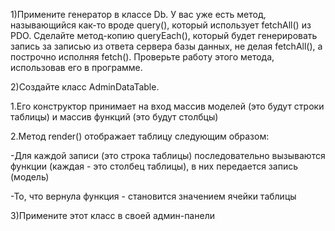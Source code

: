 1)Примените генератор в классе Db. У вас уже есть метод, называющийся как-то вроде query(), который использует fetchAll() из PDO. Сделайте метод-копию queryEach(), который будет генерировать запись за записью из ответа сервера базы данных, не делая fetchAll(), а построчно исполняя fetch(). Проверьте работу этого метода, использовав его в программе.

2)Создайте класс AdminDataTable.

   1.Его конструктор принимает на вход массив моделей (это будут строки таблицы) и массив функций (это будут столбцы)
   
   2.Метод render() отображает таблицу следующим образом:
   
   -Для каждой записи (это строка таблицы) последовательно вызываются функции (каждая - это столбец таблицы), в них передается запись (модель)
       
   -То, что вернула функция - становится значением ячейки таблицы

3)Примените этот класс в своей админ-панели